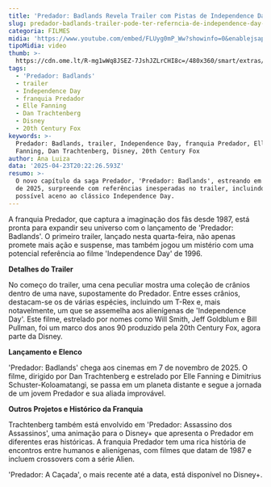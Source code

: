 ```yaml
---
title: 'Predador: Badlands Revela Trailer com Pistas de Independence Day'
slug: predador-badlands-trailer-pode-ter-referncia-de-independence-day-entenda
categoria: FILMES
midia: 'https://www.youtube.com/embed/FLUyg0mP_Ww?showinfo=0&enablejsapi=1'
tipoMidia: video
thumb: >-
  https://cdn.ome.lt/R-mg1wWq8JSEZ-7JshJZLrCHI8c=/480x360/smart/extras/conteudos/predador-badlands.webp
tags:
  - 'Predador: Badlands'
  - trailer
  - Independence Day
  - franquia Predador
  - Elle Fanning
  - Dan Trachtenberg
  - Disney
  - 20th Century Fox
keywords: >-
  Predador: Badlands, trailer, Independence Day, franquia Predador, Elle
  Fanning, Dan Trachtenberg, Disney, 20th Century Fox
author: Ana Luiza
data: '2025-04-23T20:22:26.593Z'
resumo: >-
  O novo capítulo da saga Predador, 'Predador: Badlands', estreando em novembro
  de 2025, surpreende com referências inesperadas no trailer, incluindo um
  possível aceno ao clássico Independence Day.
---
```


A franquia Predador, que captura a imaginação dos fãs desde 1987, está pronta para expandir seu universo com o lançamento de 'Predador: Badlands'. O primeiro trailer, lançado nesta quarta-feira, não apenas promete mais ação e suspense, mas também jogou um mistério com uma potencial referência ao filme 'Independence Day' de 1996.

<blockquote class="twitter-tweet"><a href="https://twitter.com/user/status/1915120728912875722"></a></blockquote>

**Detalhes do Trailer**

No começo do trailer, uma cena peculiar mostra uma coleção de crânios dentro de uma nave, supostamente do Predador. Entre esses crânios, destacam-se os de várias espécies, incluindo um T-Rex e, mais notavelmente, um que se assemelha aos alienígenas de 'Independence Day'. Este filme, estrelado por nomes como Will Smith, Jeff Goldblum e Bill Pullman, foi um marco dos anos 90 produzido pela 20th Century Fox, agora parte da Disney.

**Lançamento e Elenco**

'Predador: Badlands' chega aos cinemas em 7 de novembro de 2025. O filme, dirigido por Dan Trachtenberg e estrelado por Elle Fanning e Dimitrius Schuster-Koloamatangi, se passa em um planeta distante e segue a jornada de um jovem Predador e sua aliada improvável.

**Outros Projetos e Histórico da Franquia**

Trachtenberg também está envolvido em 'Predador: Assassino dos Assassinos', uma animação para o Disney+ que apresenta o Predador em diferentes eras históricas. A franquia Predador tem uma rica história de encontros entre humanos e alienígenas, com filmes que datam de 1987 e incluem crossovers com a série Alien.

'Predador: A Caçada', o mais recente até a data, está disponível no Disney+.
